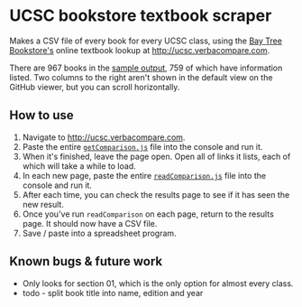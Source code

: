 # UCSC bookstore textbook scraper

Makes a CSV file of every book for every UCSC class, using the [Bay Tree Bookstore's](http://slugstore.ucsc.edu) online
textbook lookup at http://ucsc.verbacompare.com.

There are 967 books in the [sample output](sample-output.csv), 759 of which have information listed. Two columns to
the right aren't shown in the default view on the GitHub viewer, but you can scroll horizontally.

## How to use

1. Navigate to http://ucsc.verbacompare.com.
1. Paste the entire [`getComparison.js`](https://raw.githubusercontent.com/pfroud/textbook-scraper/master/getComparison.js) file into the console and run it.
1. When it's finished, leave the page open. Open all of links it lists, each of which will take a while to load.
1. In each new page, paste the entire [`readComparison.js`](https://raw.githubusercontent.com/pfroud/textbook-scraper/master/readComparison.js) file into the console and run it.
1. After each time, you can check the results page to see if it has seen the new result.
1. Once you've run `readComparison` on each page, return to the results page. It should now have a CSV file.
1. Save / paste into a spreadsheet program.

## Known bugs & future work
* Only looks for section 01, which is the only option for almost every class.
* todo - split book title into name, edition and year
